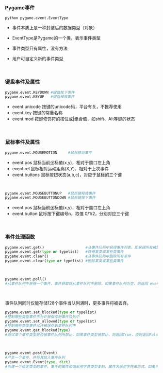 ### Pygame事件

`python
pygame.event.EventType`

* 事件本质上是一种封装后的数据类型（对象）

* EventType是Pygame的一个类，表示事件类型

* 事件类型只有属性，没有方法

* 用户可自定义新的事件类型

<br>

### 键盘事件及属性

```python
pygame.event.KEYDOWN #键盘按下事件
pygame.event.KEYUP   #键盘释放事件
```

* event.unicode 按键的unicode码，平台有关，不推荐使用
* event.key 按键的常量名称
* event.mod 按键修饰符的按位或|组合值，如shift、Alt等键的状态

<br>

### 鼠标事件及属性
```python
pygame.event.MOUSEMOTION     #鼠标移动事件
```
* event.pos 鼠标当前坐标值(x,y)，相对于窗口左上角
* event.rel 鼠标相对运动距离(X,Y)，相对于上次事件
* event.buttons 鼠标按钮状态(a,b,c)，对应于鼠标的三个键

<br>

```python
pygame.event.MOUSEBUTTONUP   #鼠标键释放事件
pygame.event.MOUSEBUTTONDOWN #鼠标键按下事件
```
* event.pos 鼠标当前坐标值(x,y)，相对于窗口左上角
* event.button 鼠标按下键编号n，取值 0/1/2，分别对应三个键

<br>

### 事件处理函数
```python
pygame.event.get()                   #从事件队列中获得事件列表，即获得所有被队列的事件
pygame.event.get(type or typelist)   #获得某类或某些类事件
pygame.event.clear()                 #从事件队列中删除所有事件
pygame.event.clear(type or typelist) #删除某类或某些类事件
```
<br>

```python
pygame.event.poll() 
#从事件队列中获得一个事件，事件获取将从事件队列中删除，如果事件队列为空，则返回 event.NOEVENT
```

<br>

事件队列同时仅能存储128个事件当队列满时，更多事件将被丢弃。
```python
pygame.event.set_blocked(type or typelist)
#控制哪些类型事件不允许被保存到事件队列中
pygame.event.set_allowed(type or typelist)
#控制哪些类型事件允许被保存到事件队列中
pygame.event.get_blocked(type)
#测试某个事件类型是否被事件队列所禁止，如果事件类型被禁止，则返回True，否则返回False
```

<br>

```python
pygame.event.post(Event) 
#产生一个事件，并将其放入事件队列
pygame.event.Event(type, dict) 
#创建一个给定类型的事件。事件的属性和值采用字典类型复制，属性名采用字符串形式。如果创建已有事件，属性需要一致
```
